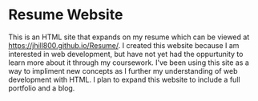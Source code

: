 # Resume Website
This is an HTML site that expands on my resume which can be viewed at https://jhill800.github.io/Resume/. I created this website because I am interested in web development, but have not yet had the oppurtunity to learn more about it through my coursework. I've been using this site as a way to impliment new concepts as I further my understanding of web development with HTML. I plan to expand this website to include a full portfolio and a blog.
